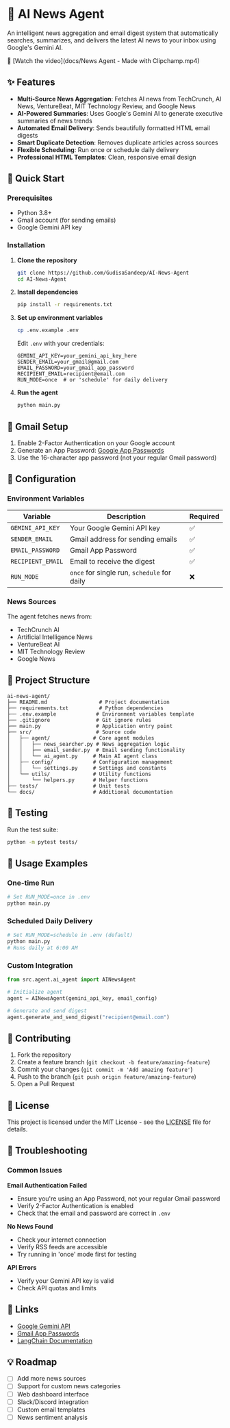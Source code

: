 # 🤖 AI News Agent

An intelligent news aggregation and email digest system that automatically searches, summarizes, and delivers the latest AI news to your inbox using Google's Gemini AI.


🎥 [Watch the video](docs/News Agent - Made with Clipchamp.mp4)


## ✨ Features

- **Multi-Source News Aggregation**: Fetches AI news from TechCrunch, AI News, VentureBeat, MIT Technology Review, and Google News
- **AI-Powered Summaries**: Uses Google's Gemini AI to generate executive summaries of news trends
- **Automated Email Delivery**: Sends beautifully formatted HTML email digests
- **Smart Duplicate Detection**: Removes duplicate articles across sources
- **Flexible Scheduling**: Run once or schedule daily delivery
- **Professional HTML Templates**: Clean, responsive email design

## 🚀 Quick Start

### Prerequisites

- Python 3.8+
- Gmail account (for sending emails)
- Google Gemini API key

### Installation

1. **Clone the repository**
   ```bash
   git clone https://github.com/GudisaSandeep/AI-News-Agent
   cd AI-News-Agent
   ```

2. **Install dependencies**
   ```bash
   pip install -r requirements.txt
   ```

3. **Set up environment variables**
   ```bash
   cp .env.example .env
   ```
   
   Edit `.env` with your credentials:
   ```env
   GEMINI_API_KEY=your_gemini_api_key_here
   SENDER_EMAIL=your_gmail@gmail.com
   EMAIL_PASSWORD=your_gmail_app_password
   RECIPIENT_EMAIL=recipient@email.com
   RUN_MODE=once  # or 'schedule' for daily delivery
   ```

4. **Run the agent**
   ```bash
   python main.py
   ```

## 📧 Gmail Setup

1. Enable 2-Factor Authentication on your Google account
2. Generate an App Password: [Google App Passwords](https://myaccount.google.com/apppasswords)
3. Use the 16-character app password (not your regular Gmail password)

## 🔧 Configuration

### Environment Variables

| Variable | Description | Required |
|----------|-------------|----------|
| `GEMINI_API_KEY` | Your Google Gemini API key | ✅ |
| `SENDER_EMAIL` | Gmail address for sending emails | ✅ |
| `EMAIL_PASSWORD` | Gmail App Password | ✅ |
| `RECIPIENT_EMAIL` | Email to receive the digest | ✅ |
| `RUN_MODE` | `once` for single run, `schedule` for daily | ❌ |

### News Sources

The agent fetches news from:
- TechCrunch AI
- Artificial Intelligence News
- VentureBeat AI
- MIT Technology Review
- Google News

## 📁 Project Structure

```
ai-news-agent/
├── README.md                 # Project documentation
├── requirements.txt          # Python dependencies
├── .env.example             # Environment variables template
├── .gitignore               # Git ignore rules
├── main.py                  # Application entry point
├── src/                     # Source code
│   ├── agent/              # Core agent modules
│   │   ├── news_searcher.py # News aggregation logic
│   │   ├── email_sender.py  # Email sending functionality
│   │   └── ai_agent.py     # Main AI agent class
│   ├── config/             # Configuration management
│   │   └── settings.py     # Settings and constants
│   └── utils/              # Utility functions
│       └── helpers.py      # Helper functions
├── tests/                  # Unit tests
└── docs/                   # Additional documentation
```

## 🧪 Testing

Run the test suite:
```bash
python -m pytest tests/
```

## 📖 Usage Examples

### One-time Run
```bash
# Set RUN_MODE=once in .env
python main.py
```

### Scheduled Daily Delivery
```bash
# Set RUN_MODE=schedule in .env (default)
python main.py
# Runs daily at 6:00 AM
```

### Custom Integration
```python
from src.agent.ai_agent import AINewsAgent

# Initialize agent
agent = AINewsAgent(gemini_api_key, email_config)

# Generate and send digest
agent.generate_and_send_digest("recipient@email.com")
```

## 🤝 Contributing

1. Fork the repository
2. Create a feature branch (`git checkout -b feature/amazing-feature`)
3. Commit your changes (`git commit -m 'Add amazing feature'`)
4. Push to the branch (`git push origin feature/amazing-feature`)
5. Open a Pull Request

## 📝 License

This project is licensed under the MIT License - see the [LICENSE](LICENSE) file for details.

## 🚨 Troubleshooting

### Common Issues

**Email Authentication Failed**
- Ensure you're using an App Password, not your regular Gmail password
- Verify 2-Factor Authentication is enabled
- Check that the email and password are correct in `.env`

**No News Found**
- Check your internet connection
- Verify RSS feeds are accessible
- Try running in 'once' mode first for testing

**API Errors**
- Verify your Gemini API key is valid
- Check API quotas and limits

## 🔗 Links

- [Google Gemini API](https://ai.google.dev/)
- [Gmail App Passwords](https://myaccount.google.com/apppasswords)
- [LangChain Documentation](https://langchain.readthedocs.io/)

## 💡 Roadmap

- [ ] Add more news sources
- [ ] Support for custom news categories
- [ ] Web dashboard interface
- [ ] Slack/Discord integration
- [ ] Custom email templates
- [ ] News sentiment analysis 
